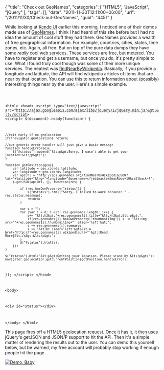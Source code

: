 {
	"title": "Check out GeoNames",
	"categories": [
		"HTML5",
		"JavaScript",
		"jQuery"
	],
	"tags": [],
	"date": "2011-11-30T12:11:00+06:00",
	"url": "/2011/11/30/Check-out-GeoNames",
	"guid": "4451"
}

While looking at <a href="http://www.kendoui.com/">Kendo UI</a> earlier this morning, I noticed one of their demos made use of <a href="http://www.geonames.org/">GeoNames</a>. I think I had heard of this site before but I had no idea the amount of cool stuff they had there. GeoNames provides a wealth of free geographical information. For example, countries, cities, states, time zones, etc. Again, all free. But on top of the pure data dumps they have some <i>really</i> cool <a href="http://www.geonames.org/export/ws-overview.html">web services</a>. These services are free, but metered. You have to register and get a username, but once you do, it's pretty simple to use. What I found truly cool though was some of their more unique services. The neatest was <a href="http://www.geonames.org/export/wikipedia-webservice.html#findNearbyWikipedia">findNearByWikipedia</a>. Basically, if you provide a longitude and latitude, the API will find wikipedia articles of items that are near by that location. You can use this to return information about (possibly) interesting things near by the user. Here's a simple example.

<p/>

<code>

&lt;html&gt;
&lt;head&gt;
&lt;script type="text/javascript" src="http://ajax.googleapis.com/ajax/libs/jquery/1/jquery.min.js"&gt;&lt;/script&gt;
&lt;script&gt;
$(document).ready(function() {

	//exit early if no geolocation
	if(!navigator.geolocation) return;
			
	//our generic error handler will just give a basic message
	function handleError(e){
		$("#status").append("&lt;p&gt;Sorry, I wasn't able to get your location!&lt;/p&gt;");
	}
	
	function gotPosition(geo){
		var latitude = geo.coords.latitude;
		var longitude = geo.coords.longitude;
		var apiUrl = "http://api.geonames.org/findNearbyWikipediaJSON?lat="+latitude+"&lng="+longitude+"&username=cfjedimaster&maxRows=10&callback=?";
		$.getJSON(apiUrl, {}, function(res) {

			if (res.hasOwnProperty("status")) {
				$("#status").html("Sorry, I failed to work because: " + res.status.message);
				return;
			}

			var s = "";
			for (var i = 0; i &lt; res.geonames.length; i++) {
				s+= "&lt;h2&gt;"+res.geonames[i].title+"&lt;/h2&gt;&lt;p&gt;";
				if(res.geonames[i].hasOwnProperty("thumbnailImg")) s += "&lt;img src='"+res.geonames[i].thumbnailImg+"' align='left'&gt;";
				s += res.geonames[i].summary;
				s += "&lt;br clear='left'&gt;&lt;a href='http://"+res.geonames[i].wikipediaUrl+"'&gt;[Read More]&lt;/a&gt;&lt;/p&gt;";
			}
			$("#status").html(s);
		});
	}
	
	$("#status").html("&lt;p&gt;Getting your location. Please stand by.&lt;/p&gt;");		
	navigator.geolocation.getCurrentPosition(gotPosition,handleError);
	

});
&lt;/script&gt;
&lt;/head&gt;

&lt;body&gt;

&lt;div id="status"&gt;&lt;/div&gt;

&lt;/body&gt;
&lt;/html&gt;
</code>

<p>

This page fires off a HTML5 geolocation request. Once it has it, it then uses jQuery's getJSON and JSON/P support to hit the API. Then it's a simple matter of rendering the results out to the user. You can demo this yourself below, but be warned, my free account will probably stop working if enough people hit the page.

<p>

<a href="http://coldfusionjedi.com/demos/2011/nov/30/test.html"><img src="https://static.raymondcamden.com/images/icon_128.png" title="Demo, Baby" border="0"></a>
